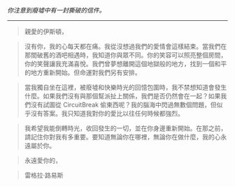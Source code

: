 _你注意到廢墟中有一封撕破的信件。_

---

> 親愛的伊斯頓，

> 沒有你，我的心每天都在痛。我從沒想過我們的愛情會這樣結束。當我們在那間破舊的酒吧相遇時，我知道你與眾不同。你的笑容可以照亮整個房間，你的笑聲讓我充滿喜悅。我們曾夢想離開這個地獄般的地方，找到一個和平的地方重新開始。但命運對我們另有安排。

> 當我獨自坐在這裡，被廢墟和快樂時光的回憶包圍時，我不禁想知道會發生什麼。如果我們沒有與那個幫派扯上關係，我們是否仍然會在一起？如果我們沒有試圖從 CircuitBreak 偷東西呢？我的腦海中閃過無數個問題，但似乎沒有答案。我只知道我對你的愛比以往任何時候都強烈。

> 我希望我能倒轉時光，收回發生的一切，並在你身邊重新開始。在那之前，請記住你對我有多重要。要知道無論你在哪裡，無論你在做什麼，我的心永遠屬於你。

> 永遠愛你的，

> 雷格拉·路易斯
